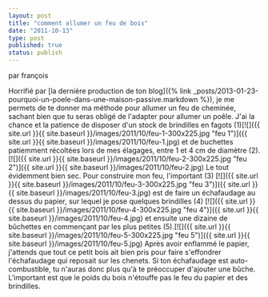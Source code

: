 ```yaml
---
layout: post
title: "comment allumer un feu de bois"
date: "2011-10-13"
type: post
published: true
status: publish
---
```


par françois

Horrifié par [la dernière production de ton blog]({% link _posts/2013-01-23-pourquoi-un-poele-dans-une-maison-passive.markdown %}), je me permets de te donner ma méthode pour allumer un feu de cheminée, sachant bien que tu seras obligé de l'adapter pour allumer un poêle. J'ai la chance et la patience de disposer d'un stock de brindilles en fagots (1)[![]({{ site.url }}{{ site.baseurl }}/images/2011/10/feu-1-300x225.jpg "feu  1")]({{ site.url }}{{ site.baseurl }}/images/2011/10/feu-1.jpg) et de buchettes patiemment récoltées lors de mes élagages, entre 1 et 4 cm de diamètre (2).[![]({{ site.url }}{{ site.baseurl }}/images/2011/10/feu-2-300x225.jpg "feu  2")]({{ site.url }}{{ site.baseurl }}/images/2011/10/feu-2.jpg) Le tout évidemment bien sec. Pour construire mon feu, l'important (3) [![]({{ site.url }}{{ site.baseurl }}/images/2011/10/feu-3-300x225.jpg "feu  3")]({{ site.url }}{{ site.baseurl }}/images/2011/10/feu-3.jpg) est de faire un échafaudage au dessus du papier, sur lequel je pose quelques brindilles (4) [![]({{ site.url }}{{ site.baseurl }}/images/2011/10/feu-4-300x225.jpg "feu  4")]({{ site.url }}{{ site.baseurl }}/images/2011/10/feu-4.jpg) et ensuite une dizaine de bûchettes en commençant par les plus petites (5).[![]({{ site.url }}{{ site.baseurl }}/images/2011/10/feu-5-300x225.jpg "feu  5")]({{ site.url }}{{ site.baseurl }}/images/2011/10/feu-5.jpg) Après avoir enflammé le papier, j'attends que tout ce petit bois ait bien pris pour faire s'effondrer l'échafaudage qui reposait sur les chenets. Si ton échafaudage est auto-combustible, tu n'auras donc plus qu'à te préoccuper d'ajouter une bûche. L'important est que le poids du bois n'étouffe pas le feu du papier et des brindilles.
